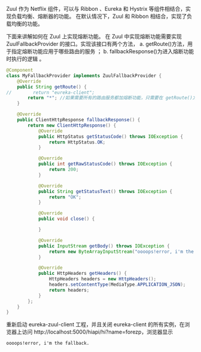 Zuul 作为 Netflix 组件，可以与 Ribbon 、Eureka 和 Hystrix 等组件相结合，实现负载均衡、熔断器的功能。
在默认情况下，Zuul 和 Ribbon 相结合，实现了负载均衡的功能。

下面来讲解如何在 Zuul 上实现熔断功能。
在 Zuul 中实现熔断功能需要实现 ZuulFallbackProvider 的接口。实现该接口有两个方法， 
    a. getRoute()方法，用于指定熔断功能应用于哪些路由的服务 ； 
    b. fallbackResponse()为进入熔断功能时执行的逻辑 。 
```java
@Component
class MyFallbackProvider implements ZuulFallbackProvider {
    @Override
    public String getRoute() {
//        return "eureka-client";
        return "*"; //如果需要所有的路由服务都加熔断功能，只需要在 getRoute()方法上返回“*”的匹配符
    }

    @Override
    public ClientHttpResponse fallbackResponse() {
        return new ClientHttpResponse() {
            @Override
            public HttpStatus getStatusCode() throws IOException {
                return HttpStatus.OK;
            }

            @Override
            public int getRawStatusCode() throws IOException {
                return 200;
            }

            @Override
            public String getStatusText() throws IOException {
                return "OK";
            }

            @Override
            public void close() {

            }

            @Override
            public InputStream getBody() throws IOException {
                return new ByteArrayInputStream("oooops!error, i'm the fallback.".getBytes());
            }

            @Override
            public HttpHeaders getHeaders() {
                HttpHeaders headers = new HttpHeaders();
                headers.setContentType(MediaType.APPLICATION_JSON);
                return headers;
            }
        };
    }
}

```
重新启动 eureka-zuul-client 工程，并且关闭 eureka-client 的所有实例，在浏览器上访问 http://localhost:5000/hiapi/hi?name=forezp，浏览器显示
```html
oooops!error, i'm the fallback.
```
